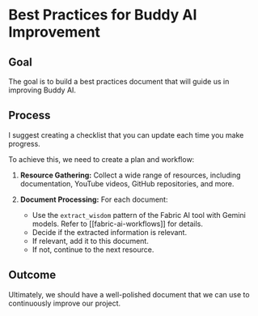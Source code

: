 # Best Practices for Buddy AI Improvement

## Goal

The goal is to build a best practices document that will guide us in improving Buddy AI.

## Process

I suggest creating a checklist that you can update each time you make progress.

To achieve this, we need to create a plan and workflow:

1.  **Resource Gathering:** Collect a wide range of resources, including documentation, YouTube videos, GitHub repositories, and more.

2.  **Document Processing:** For each document:
    *   Use the `extract_wisdom` pattern of the Fabric AI tool with Gemini models. Refer to [[fabric-ai-workflows]] for details.
    *   Decide if the extracted information is relevant.
    *   If relevant, add it to this document.
    *   If not, continue to the next resource.

## Outcome

Ultimately, we should have a well-polished document that we can use to continuously improve our project.




